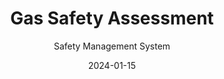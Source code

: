 ---
title: Gas Safety Assessment
subtitle: Safety Management System
layout: default
modal-id: 2
date: 2024-01-15
img: gas-safety-thumbnail.jpg
thumbnail: gas-safety-thumbnail.jpg
alt: Gas Safety Assessment System
project-date: January 2024
client: Personal Project
category: Web Development
description: A comprehensive gas safety assessment and management system designed to help businesses and organizations maintain compliance with safety regulations. The application provides tools for conducting safety audits, tracking compliance, and generating detailed reports.
github-link: "https://github.com/CardinisCode/gas-safety-assessment"
demo-link: "https://gas-safety-demo.example.com"
closing-message: "Explore the Gas Safety Assessment project on: "
--- 